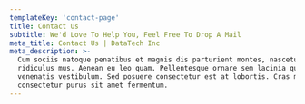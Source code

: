 ```yaml
---
templateKey: 'contact-page'
title: Contact Us
subtitle: We'd Love To Help You, Feel Free To Drop A Mail
meta_title: Contact Us | DataTech Inc
meta_description: >-
  Cum sociis natoque penatibus et magnis dis parturient montes, nascetur
  ridiculus mus. Aenean eu leo quam. Pellentesque ornare sem lacinia quam
  venenatis vestibulum. Sed posuere consectetur est at lobortis. Cras mattis
  consectetur purus sit amet fermentum.
---
```

